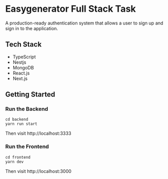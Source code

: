 # Easygenerator Full Stack Task
A production-ready authentication system that allows a user to sign up and sign in to the application.

## Tech Stack
- TypeScript
- Nestjs
- MongoDB
- React.js
- Next.js

## Getting Started

### Run the Backend
```shell
cd backend
yarn run start
```
Then visit http://localhost:3333

### Run the Frontend
```shell
cd frontend
yarn dev
```
Then visit http://localhost:3000
